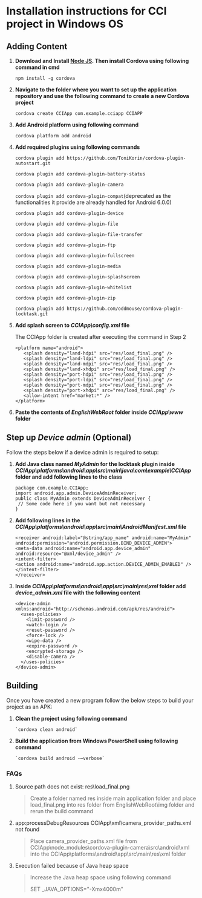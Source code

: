 # __Installation instructions for CCI project in Windows OS__

## Adding Content

  1. __Download and Install [Node JS](https://nodejs.org/en/). Then install Cordova using following command in cmd__
   
        `npm install -g cordova`
  2. __Navigate to the folder where you want to set up the application repository and use the following command to create a new Cordova project__
         
        `cordova create CCIApp com.example.cciapp CCIAPP`
  3. __Add Android platform using following command__
         
        `cordova platform add android`
  4. __Add required plugins using following commands__
         
        `cordova plugin add https://github.com/ToniKorin/cordova-plugin-autostart.git`
         
        `cordova plugin add cordova-plugin-battery-status`
         
        `cordova plugin add cordova-plugin-camera`
         
        `cordova plugin add cordova-plugin-compat`(deprecated as the functionalities it provide are already handled for Android 6.0.0)
         
        `cordova plugin add cordova-plugin-device`
         
        `cordova plugin add cordova-plugin-file`
         
        `cordova plugin add cordova-plugin-file-transfer`
         
        `cordova plugin add cordova-plugin-ftp`
         
        `cordova plugin add cordova-plugin-fullscreen`
         
        `cordova plugin add cordova-plugin-media`
         
        `cordova plugin add cordova-plugin-splashscreen`
         
        `cordova plugin add cordova-plugin-whitelist`
         
        `cordova plugin add cordova-plugin-zip`
	
	 `cordova plugin add https://github.com/oddmouse/cordova-plugin-locktask.git`
         
  5. __Add splash screen to *CCIApp\config.xml* file__
     
     The CCIApp folder is created after executing the command in Step 2
   
         <platform name="android">
            <splash density="land-hdpi" src="res/load_final.png" />
            <splash density="land-ldpi" src="res/load_final.png" />
            <splash density="land-mdpi" src="res/load_final.png" />
            <splash density="land-xhdpi" src="res/load_final.png" />
        	<splash density="port-hdpi" src="res/load_final.png" />
        	<splash density="port-ldpi" src="res/load_final.png" />
        	<splash density="port-mdpi" src="res/load_final.png" />
        	<splash density="port-xhdpi" src="res/load_final.png" />
			<allow-intent href="market:*" />
         </platform>
   
  6. __Paste the contents of *EnglishWebRoot* folder inside *CCIApp\www* folder__
  
  ## Step up *Device admin* (Optional)
  Follow the steps below if a device admin is required to setup:
  
  1. __Add Java class named *MyAdmin* for the locktask plugin inside *CCIApp\platforms\android\app\src\main\java\com\example\CCIApp* folder and add following lines to the class__
  
         package com.example.CCIApp;
         import android.app.admin.DeviceAdminReceiver; 
         public class MyAdmin extends DeviceAdminReceiver {
          // Some code here if you want but not necessary
         }
  2. __Add following lines in the *CCIApp\platforms\android\app\src\main\AndroidManifest.xml* file__
       
         <receiver android:label="@string/app_name" android:name="MyAdmin" android:permission="android.permission.BIND_DEVICE_ADMIN">
         <meta-data android:name="android.app.device_admin" android:resource="@xml/device_admin" />
         <intent-filter>
         <action android:name="android.app.action.DEVICE_ADMIN_ENABLED" />
         </intent-filter>
         </receiver>
        
  3. __Inside *CCIApp\platforms\android\app\src\main\res\xml* folder add *device_admin.xml* file with the following content__
           
         <device-admin xmlns:android="http://schemas.android.com/apk/res/android">
           <uses-policies>
             <limit-password />
             <watch-login />
             <reset-password />
             <force-lock />
             <wipe-data />
             <expire-password />
             <encrypted-storage />
             <disable-camera />
           </uses-policies>
         </device-admin>
	 
	 
## Building
Once you have created a new program follow the below steps to build your project as an APK:

 1. __Clean the project using following command__
         
        `cordova clean android`
 2. __Build the application from Windows PowerShell using following command__ 
         
        `cordova build android -–verbose`

### __FAQs__
1. Source path does not exist: res\load_final.png
    > Create a folder named res inside main application folder and place load_final.png into res folder from EnglishWebRoot\img folder and rerun the build command
2. app:processDebugResources CCIApp\xml\camera_provider_paths.xml not found
    > Place camera_provider_paths.xml file from CCIApp\node_modules\cordova-plugin-camera\src\android\xml into the CCIApp\platforms\android\app\src\main\res\xml folder
3. Execution failed because of Java heap space 
    > Increase the Java heap space using following command
    >
    > SET _JAVA_OPTIONS="-Xmx4000m"
